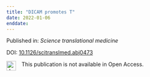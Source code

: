 ```yaml
---
title: "DICAM promotes T"
date: 2022-01-06
enddate:
---
```


Published in: *Science translational medicine*

DOI: [10.1126/scitranslmed.abj0473](https://doi.org/10.1126/scitranslmed.abj0473)

<img src="https://upload.wikimedia.org/wikipedia/commons/thumb/0/0e/Closed_Access_logo_transparent.svg/1200px-Closed_Access_logo_transparent.svg.png" alt="drawing" width="25" align="left"/> &nbsp;&nbsp;&nbsp;This publication is not available in Open Access.


